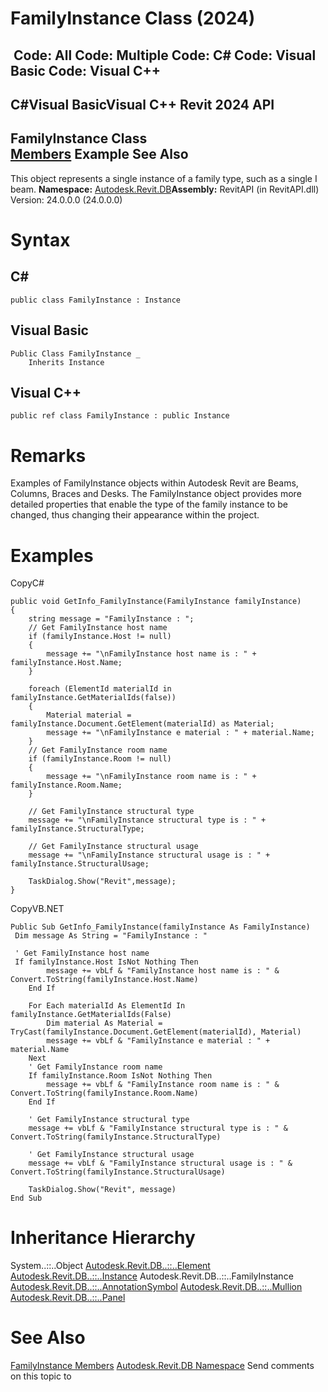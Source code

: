 # FamilyInstance Class (2024)

﻿
 Code: All Code: Multiple Code: C# Code: Visual Basic Code: Visual C++   
---  
C#Visual BasicVisual C++
Revit 2024 API  
---  
FamilyInstance Class  
[Members](ea6bc434-d938-d0e5-ecc3-33e37dbf1d1b.md "FamilyInstance Members") Example See Also  
---  
This object represents a single instance of a family type, such as a single I beam. 
**Namespace:** [Autodesk.Revit.DB](87546ba7-461b-c646-cbb1-2cb8f5bff8b2.md "Autodesk.Revit.DB Namespace")**Assembly:** RevitAPI (in RevitAPI.dll) Version: 24.0.0.0 (24.0.0.0)
# Syntax
C#  
---  
```text
public class FamilyInstance : Instance
```
  
Visual Basic  
---  
```text
Public Class FamilyInstance _
	Inherits Instance
```
  
Visual C++  
---  
```text
public ref class FamilyInstance : public Instance
```
  
# Remarks
Examples of FamilyInstance objects within Autodesk Revit are Beams, Columns, Braces and Desks. The FamilyInstance object provides more detailed properties that enable the type of the family instance to be changed, thus changing their appearance within the project. 
# Examples
CopyC#
```text
public void GetInfo_FamilyInstance(FamilyInstance familyInstance)
{
    string message = "FamilyInstance : ";
    // Get FamilyInstance host name
    if (familyInstance.Host != null)
    {
        message += "\nFamilyInstance host name is : " + familyInstance.Host.Name;
    }

    foreach (ElementId materialId in familyInstance.GetMaterialIds(false))
    {
        Material material = familyInstance.Document.GetElement(materialId) as Material;
        message += "\nFamilyInstance e material : " + material.Name;
    }
    // Get FamilyInstance room name
    if (familyInstance.Room != null)
    {
        message += "\nFamilyInstance room name is : " + familyInstance.Room.Name;
    }

    // Get FamilyInstance structural type
    message += "\nFamilyInstance structural type is : " + familyInstance.StructuralType;

    // Get FamilyInstance structural usage
    message += "\nFamilyInstance structural usage is : " + familyInstance.StructuralUsage;

    TaskDialog.Show("Revit",message);
}
```

CopyVB.NET
```text
Public Sub GetInfo_FamilyInstance(familyInstance As FamilyInstance)
 Dim message As String = "FamilyInstance : "

 ' Get FamilyInstance host name
 If familyInstance.Host IsNot Nothing Then
        message += vbLf & "FamilyInstance host name is : " & Convert.ToString(familyInstance.Host.Name)
    End If

    For Each materialId As ElementId In familyInstance.GetMaterialIds(False)
        Dim material As Material = TryCast(familyInstance.Document.GetElement(materialId), Material)
        message += vbLf & "FamilyInstance e material : " + material.Name
    Next
    ' Get FamilyInstance room name
    If familyInstance.Room IsNot Nothing Then
        message += vbLf & "FamilyInstance room name is : " & Convert.ToString(familyInstance.Room.Name)
    End If

    ' Get FamilyInstance structural type
    message += vbLf & "FamilyInstance structural type is : " & Convert.ToString(familyInstance.StructuralType)

    ' Get FamilyInstance structural usage
    message += vbLf & "FamilyInstance structural usage is : " & Convert.ToString(familyInstance.StructuralUsage)

    TaskDialog.Show("Revit", message)
End Sub
```

# Inheritance Hierarchy
System..::..Object [Autodesk.Revit.DB..::..Element](eb16114f-69ea-f4de-0d0d-f7388b105a16.md "Element Class") [Autodesk.Revit.DB..::..Instance](08603dd9-976d-a9fe-add7-2a8450b8006c.md "Instance Class") Autodesk.Revit.DB..::..FamilyInstance [Autodesk.Revit.DB..::..AnnotationSymbol](b8ea2b7b-6d1c-d0d3-aaf3-b95003c385b8.md "AnnotationSymbol Class") [Autodesk.Revit.DB..::..Mullion](88bcefd6-2d2d-1c7e-b630-ed252ae965b4.md "Mullion Class") [Autodesk.Revit.DB..::..Panel](ad561307-a19c-9a8a-728d-5646e90b451b.md "Panel Class")
# See Also
[FamilyInstance Members](ea6bc434-d938-d0e5-ecc3-33e37dbf1d1b.md "FamilyInstance Members")
[Autodesk.Revit.DB Namespace](87546ba7-461b-c646-cbb1-2cb8f5bff8b2.md "Autodesk.Revit.DB Namespace")
Send comments on this topic to 